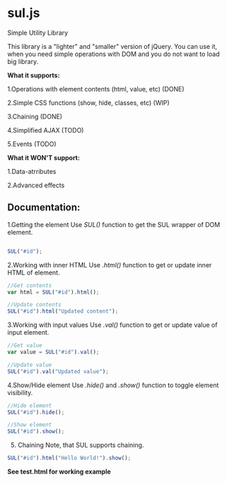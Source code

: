 # sul.js
Simple Utility Library

This library is a "lighter" and "smaller" version of jQuery. You can use it, when you need simple operations with DOM and you do not want to load big library.

**What it supports:**

1.Operations with element contents (html, value, etc) (DONE)

2.Simple CSS functions (show, hide, classes, etc) (WIP)

3.Chaining (DONE)

4.Simplified AJAX (TODO)

5.Events (TODO)


**What it WON'T support:**

1.Data-atrributes

2.Advanced effects 

## Documentation:

1.Getting the element
Use *SUL()* function to get the SUL wrapper of DOM element.
```javascript

SUL("#id");

```
2.Working with inner HTML
Use *.html()* function to get or update inner HTML of element.

```javascript
//Get contents
var html = SUL("#id").html();

//Update contents
SUL("#id").html("Updated content");

```

3.Working with input values
Use *.val()* function to get or update value of input element.

```javascript
//Get value
var value = SUL("#id").val();

//Update value
SUL("#id").val("Updated value");
```

4.Show/Hide element
Use *.hide()* and *.show()* function to toggle element visibility.

```javascript
//Hide element
SUL("#id").hide();

//Show element
SUL("#id").show();
```
5. Chaining
Note, that SUL supports chaining.

```javascript
SUL("#id").html("Hello World!").show();
```

**See test.html for working example**
